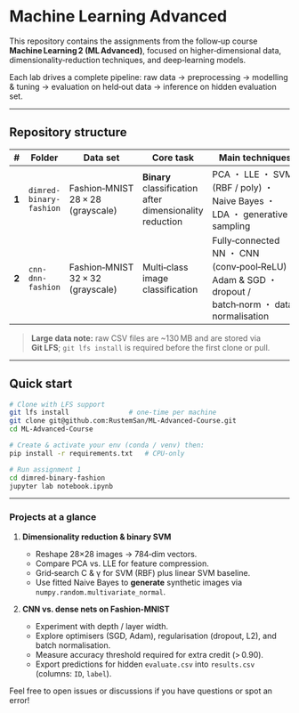 # Machine Learning Advanced 

This repository contains the assignments from the follow‑up course **Machine Learning 2 (ML Advanced)**, focused on higher‑dimensional data, dimensionality‑reduction techniques, and deep‑learning models.

Each lab drives a complete pipeline: raw data → preprocessing → modelling & tuning → evaluation on held‑out data → inference on hidden evaluation set.

---

## Repository structure

| #     | Folder                  | Data set                          | Core task                                                | Main techniques                                                                                    |
| ----- | ----------------------- | --------------------------------- | -------------------------------------------------------- | -------------------------------------------------------------------------------------------------- |
| **1** | `dimred-binary-fashion` | Fashion‑MNIST 28 × 28 (grayscale) | **Binary** classification after dimensionality reduction | PCA ・ LLE ・ SVM (RBF / poly) ・ Naive Bayes ・ LDA ・ generative sampling                             |
| **2** | `cnn-dnn-fashion`       | Fashion‑MNIST 32 × 32 (grayscale) | Multi‑class image classification                         | Fully‑connected NN ・ CNN (conv‑pool‑ReLU) ・ Adam & SGD ・ dropout / batch‑norm ・ data normalisation |

> **Large data note:** raw CSV files are \~130 MB and are stored via **Git LFS**; `git lfs install` is required before the first clone or pull.

---

## Quick start

```bash
# Clone with LFS support
git lfs install               # one‑time per machine
git clone git@github.com:RustemSan/ML-Advanced-Course.git
cd ML-Advanced-Course

# Create & activate your env (conda / venv) then:
pip install -r requirements.txt   # CPU‑only

# Run assignment 1
cd dimred-binary-fashion
jupyter lab notebook.ipynb
```

---

### Projects at a glance

1. **Dimensionality reduction & binary SVM**

   - Reshape 28×28 images → 784‑dim vectors.
   - Compare PCA vs. LLE for feature compression.
   - Grid‑search C & γ for SVM (RBF) plus linear SVM baseline.
   - Use fitted Naive Bayes to **generate** synthetic images via `numpy.random.multivariate_normal`.

2. **CNN vs. dense nets on Fashion‑MNIST**

   - Experiment with depth / layer width.
   - Explore optimisers (SGD, Adam), regularisation (dropout, L2), and batch normalisation.
   - Measure accuracy threshold required for extra credit (> 0.90).
   - Export predictions for hidden `evaluate.csv` into `results.csv` (columns: `ID`, `label`).

Feel free to open issues or discussions if you have questions or spot an error!

